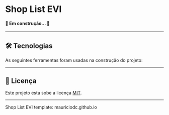 # Shop List EVI
 <h4 align="left"> 
	🚧 Em construção...  🚧
</h4>
<hr>
<h2>🛠 Tecnologias</h2>

As seguintes ferramentas foram usadas na construção do projeto:

<hr>
<h2>📝 Licença</h2>

Este projeto esta sobe a licença [MIT](./LICENSE).

---
 Shop List EVI template: mauriciodc.github.io


